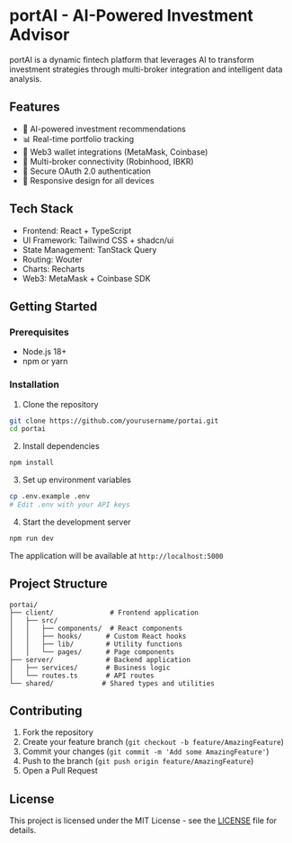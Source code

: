 # portAI - AI-Powered Investment Advisor

portAI is a dynamic fintech platform that leverages AI to transform investment strategies through multi-broker integration and intelligent data analysis.

## Features

- 🤖 AI-powered investment recommendations
- 📊 Real-time portfolio tracking
- 🔗 Web3 wallet integrations (MetaMask, Coinbase)
- 🏦 Multi-broker connectivity (Robinhood, IBKR)
- 🔐 Secure OAuth 2.0 authentication
- 📱 Responsive design for all devices

## Tech Stack

- Frontend: React + TypeScript
- UI Framework: Tailwind CSS + shadcn/ui
- State Management: TanStack Query
- Routing: Wouter
- Charts: Recharts
- Web3: MetaMask + Coinbase SDK

## Getting Started

### Prerequisites

- Node.js 18+
- npm or yarn

### Installation

1. Clone the repository
```bash
git clone https://github.com/yourusername/portai.git
cd portai
```

2. Install dependencies
```bash
npm install
```

3. Set up environment variables
```bash
cp .env.example .env
# Edit .env with your API keys
```

4. Start the development server
```bash
npm run dev
```

The application will be available at `http://localhost:5000`

## Project Structure

```
portai/
├── client/              # Frontend application
│   ├── src/
│   │   ├── components/  # React components
│   │   ├── hooks/      # Custom React hooks
│   │   ├── lib/        # Utility functions
│   │   └── pages/      # Page components
├── server/             # Backend application
│   ├── services/       # Business logic
│   └── routes.ts       # API routes
└── shared/            # Shared types and utilities
```

## Contributing

1. Fork the repository
2. Create your feature branch (`git checkout -b feature/AmazingFeature`)
3. Commit your changes (`git commit -m 'Add some AmazingFeature'`)
4. Push to the branch (`git push origin feature/AmazingFeature`)
5. Open a Pull Request

## License

This project is licensed under the MIT License - see the [LICENSE](LICENSE) file for details.